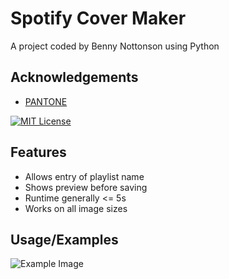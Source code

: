 # Spotify Cover Maker

A project coded by Benny Nottonson using Python



## Acknowledgements

 - [PANTONE](https://www.pantone.com/)



[![MIT License](https://img.shields.io/badge/License-MIT-green.svg)](https://choosealicense.com/licenses/mit/)



## Features

- Allows entry of playlist name
- Shows preview before saving
- Runtime generally <= 5s
- Works on all image sizes


## Usage/Examples

![Example Image](https://user-images.githubusercontent.com/112336374/203434791-176e5cde-fb14-4086-bdc1-1173d1450231.png)
